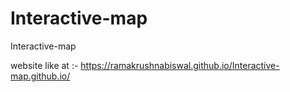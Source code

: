 # Interactive-map
 Interactive-map

website like at :- https://ramakrushnabiswal.github.io/Interactive-map.github.io/
